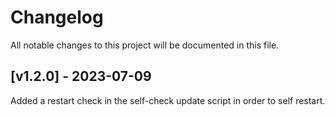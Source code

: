 # Changelog
All notable changes to this project will be documented in this file.

## [v1.2.0] - 2023-07-09

Added a restart check in the self-check update script in order to self restart.
